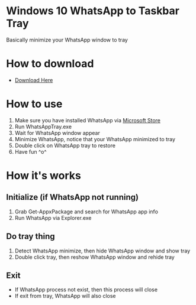 # Windows 10 WhatsApp to Taskbar Tray
Basically minimize your WhatsApp window to tray

# How to download
- [Download Here](https://github.com/Zigatronz/Windows-10-WhatsApp-to-Taskbar-Tray/releases)

# How to use
1. Make sure you have installed WhatsApp via [Microsoft Store](https://www.microsoft.com/en-us/p/whatsapp-desktop/9nksqgp7f2nh)
2. Run WhatsAppTray.exe
3. Wait for WhatsApp window appear
4. Minimize WhatsApp, notice that your WhatsApp minimized to tray
5. Double click on WhatsApp tray to restore
6. Have fun ^o^

# How it's works
## Initialize (if WhatsApp not running)
1. Grab Get-AppxPackage and search for WhatsApp app info
2. Run WhatsApp via Explorer.exe
## Do tray thing
1. Detect WhatsApp minimize, then hide WhatsApp window and show tray
2. Double click tray, then reshow WhatsApp window and rehide tray
## Exit
- If WhatsApp process not exist, then this process will close
- If exit from tray, WhatsApp will also close
